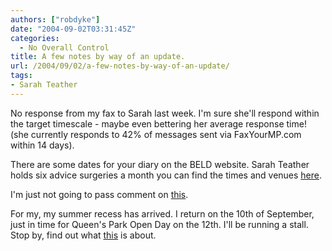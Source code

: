 ```yaml
---
authors: ["robdyke"]
date: "2004-09-02T03:31:45Z"
categories:
  - No Overall Control
title: A few notes by way of an update.
url: /2004/09/02/a-few-notes-by-way-of-an-update/
tags:
- Sarah Teather
---
```

No response from my fax to Sarah last week. I'm sure she'll respond within the target timescale - maybe even bettering her average response time! (she currently responds to 42% of messages sent via FaxYourMP.com within 14 days).

There are some dates for your diary on the BELD website. Sarah Teather holds six advice surgeries a month you can find the times and venues [here](http://www.brentlibdems.org.uk/events/).

I'm just not going to pass comment on [this](http://www.brentlibdems.org.uk/news/155.html).

For my, my summer recess has arrived. I return on the 10th of September, just in time for Queen's Park Open Day on the 12th. I'll be running a stall. Stop by, find out what [this](http://qpwireless.blogspot.com/) is about.